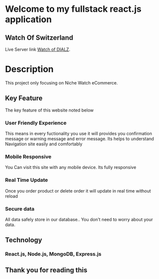 # Welcome to my fullstack react.js application

## Watch Of Switzerland

Live Server link [Watch of DIALZ](https://niche-product-authentication.web.app).

# Description

This project only focusing on Niche Watch eCommerce.

## Key Feature 

The key feature of this website noted below

### User Friendly Experience

This means in every fuctionality you use it will provides you confirmation message or warning message and error message. Its helps to understand Navigation site easily and comfortably 

### Mobile Responsive

You Can visit this site with any mobile device. Its fully responsive

### Real Time Update

Once you order product or delete order it will update in real time without reload

### Secure data

All data safely store in our database.. You don't need to worry about your data.

## Technology

### React.js, Node.js, MongoDB, Express.js


## Thank you for reading this

